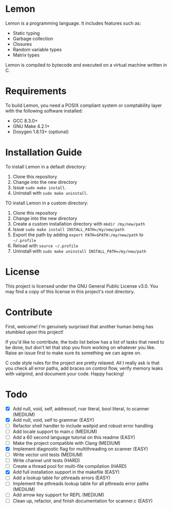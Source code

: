 # Lemon

Lemon is a programming language. It includes features such as:

- Static typing
- Garbage collection
- Closures
- Random variable types
- Matrix types

Lemon is compiled to bytecode and executed on a virtual machine written in C.

# Requirements

To build Lemon, you need a POSIX compliant system or comptability layer with the following software installed:

- GCC 8.3.0+
- GNU Make 4.2.1+
- Doxygen 1.8.13+ (optional)

# Installation Guide

To install Lemon in a default directory:

1. Clone this repository
2. Change into the new directory
3. Issue `sudo make install`.
4. Uninstall with `sudo make uninstall`.

TO install Lemon in a custom directory:

1. Clone this repository
2. Change into the new directory
3. Create a custom installation directory with `mkdir /my/new/path`
4. Issue `sudo make install INSTALL_PATH=/my/new/path`
5. Export the path by adding `export PATH=$PATH:/my/new/path` to `~/.profile`
6. Reload with `source ~/.profile`
4. Uninstall with `sudo make uninstall INSTALL_PATH=/my/new/path`

# License

This project is licensed under the GNU General Public License v3.0. You may find a copy of this license in this project's root directory.

# Contribute

First, welcome! I'm genuinely surprised that another human being has stumbled upon this project!

If you'd like to contribute, the todo list below has a list of tasks that need to be done, but don't let that stop you from working on whatever you like. Raise an issue first to make sure its something we can agree on.

C code style rules for the project are pretty relaxed. All I really ask is that you check all error paths, add braces on control flow, verify memory leaks with valgrind, and document your code. Happy hacking!

# Todo

- [X] Add null, void, self, addressof, rvar literal, bool literal, to scanner (MEDIUM)
- [X] Add null, void, self to grammar (EASY)
- [ ] Refactor shell handler to include waitpid and robust error handling
- [ ] Add locale support to main.c (MEDIUM)
- [ ] Add a 60 second language tutorial on this readme (EASY)
- [ ] Make the project compatible with Clang (MEDIUM)
- [X] Implement diagnostic flag for multithreading on scanner (EASY)
- [ ] Write vector unit tests (MEDIUM)
- [ ] Write channel unit tests (HARD)
- [ ] Create a thread pool for multi-file compilation (HARD)
- [X] Add full installation support in the makefile (EASY)
- [ ] Add a lookup table for pthreads errors (EASY)
- [ ] Implement the pthreads lookup table for all pthreads error paths (MEDIUM)
- [ ] Add arrow key support for REPL (MEDIUM)
- [ ] Clean up, refactor, and finish documentation for scanner.c (EASY)
